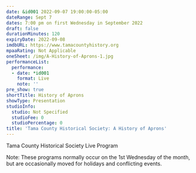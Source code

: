 ```yaml
---
date: &id001 2022-09-07 19:00:00-05:00
dateRange: Sept 7
dates: 7:00 pm on first Wednesday in September 2022
draft: false
durationMinutes: 120
expiryDate: 2022-09-08
imdbURL: https://www.tamacountyhistory.org
mpaaRating: Not Applicable
oneSheet: /img/A-History-of-Aprons-1.jpg
performanceList:
  performance:
  - date: *id001
    format: Live
    note: ''
pre_show: true
shortTitle: History of Aprons
showType: Presentation
studioInfo:
  studio: Not Specified
  studioFee: 0
  studioPercentage: 0
title: 'Tama County Historical Society: A History of Aprons'
---
```


Tama County Historical Society Live Program

Note: These programs normally occur on the 1st Wednesday of the month, but are occasionally moved for holidays and conflicting events.